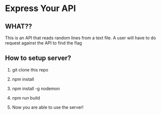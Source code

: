 # Express Your API

## WHAT??

This is an API that reads random lines from a text file. A user will have to do request against the API to find the flag

## How to setup server?

1. git clone this repo

2. npm install

3. npm install -g nodemon

4. npm run build

5. Now you are able to use the server!
